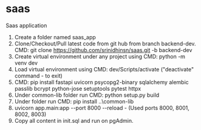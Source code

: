 # saas
Saas application

1. Create a folder named saas_app
2. Clone/Checkout/Pull latest code from git hub from branch backend-dev. CMD: git clone https://github.com/srinidhinsn/saas.git -b backend-dev
3. Create virtual environment under any project using CMD: python -m venv dev
4. Load virtual environment using CMD: dev/Scripts/activate ("deactivate" command - to exit) 
5. CMD: pip install fastapi uvicorn psycopg2-binary sqlalchemy alembic passlib bcrypt python-jose setuptools pytest httpx
6. Under common-lib folder run CMD: python setup.py build
7. Under  folder run CMD: pip install ..\common-lib
8. uvicorn app.main:app --port 8000 --reload - (Used ports 8000, 8001, 8002, 8003) 
9. Copy all content in init.sql and run on pgAdmin.